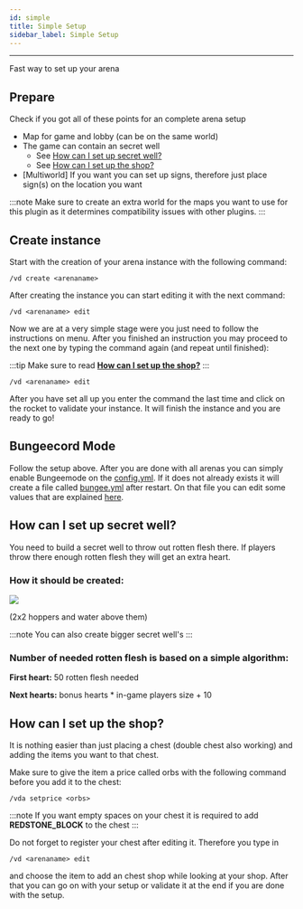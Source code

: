 ```yaml
---
id: simple
title: Simple Setup
sidebar_label: Simple Setup
---
```

---
Fast way to set up your arena

## Prepare

Check if you got all of these points for an complete arena setup

* Map for game and lobby \(can be on the same world\)
* The game can contain an secret well
  * See [How can I set up secret well?](simple-setup.md#how-can-i-set-up-secret-well)
  * See [How can I set up the shop?](simple-setup.md#how-can-i-set-up-the-shop)
* \[Multiworld\] If you want you can set up signs, therefore just place sign\(s\) on the location you want

:::note
Make sure to create an extra world for the maps you want to use for this plugin as it determines compatibility issues with other plugins.
:::

## Create instance

Start with the creation of your arena instance with the following command:

```text
/vd create <arenaname>
```

After creating the instance you can start editing it with the next command:

```text
/vd <arenaname> edit
```

Now we are at a very simple stage were you just need to follow the instructions on menu. After you finished an instruction you may proceed to the next one by typing the command again \(and repeat until finished\):

:::tip
 Make sure to read [**How can I set up the shop?**](simple-setup.md#how-can-i-set-up-the-shop)
:::

```text
/vd <arenaname> edit
```

After you have set all up you enter the command the last time and click on the rocket to validate your instance. It will finish the instance and you are ready to go! 

## Bungeecord Mode 

Follow the setup above. After you are done with all arenas you can simply enable Bungeemode on the [config.yml](../support/plugin-files-explained.md#config-yml). If it does not already exists it will create a file called [bungee.yml](../support/plugin-files-explained.md#bungee-yml) after restart. On that file you can edit some values that are explained [here](../support/plugin-files-explained.md#bungee-yml).

## How can I set up secret well?

You need to build a secret well to throw out rotten flesh there. If players throw there enough rotten flesh they will get an extra heart.

### **How it should be created:** 

![](https://i.imgur.com/SAoUarT.png)

\(2x2 hoppers and water above them\)

:::note
You can also create bigger secret well's
:::

### **Number of needed rotten flesh is based on a simple algorithm:**

**First heart:** 50 rotten flesh needed

**Next hearts:** bonus hearts \* in-game players size + 10

## How can I set up the shop?

It is nothing easier than just placing a chest \(double chest also working\) and adding the items you want to that chest. 

Make sure to give the item a price called orbs with the following command before you add it to the chest:

```text
/vda setprice <orbs>
```

:::note
If you want empty spaces on your chest it is required to add **REDSTONE\_BLOCK** to the chest
:::

Do not forget to register your chest after editing it. Therefore you type in 

```text
/vd <arenaname> edit
```

and choose the item to add an chest shop while looking at your shop. After that you can go on with your setup or validate it at the end if you are done with the setup. 

